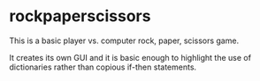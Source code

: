 # rockpaperscissors

This is a basic player vs. computer rock, paper, scissors game.

It creates its own GUI and it is basic enough to highlight the use of dictionaries rather than copious if-then statements.

